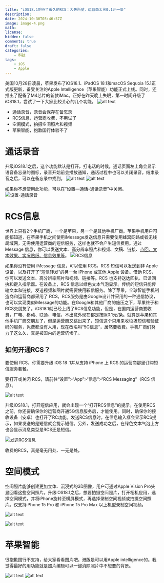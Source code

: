 ```yaml
---
title: "iOS18.1期待了很久的RCS：大失所望，运营商太黑0.1元一条"
description: 
date: 2024-10-30T05:46:57Z
image: image-4.png
math: 
license: 
hidden: false
comments: true
draft: false
categories:
    - 科技
tags:
    - iOS
    - Apple
---
```



美国10月28日凌晨，苹果发布了iOS18.1、iPadOS 18.1和macOS Sequoia 15.1正式版更新，备受关注的Apple Intelligence（苹果智能）功能正式上线。同时，还推出了配备了M4芯片的新款iMac。正好在昨天晚上失眠，第一时间升级了iOS18.1，尝试了一下大家比较关心的几个功能。
![alt text](IMG_9636.png)

- 通话录音，录音会保存在备忘录
- RCS信息，运营商收费，不用试了
- 空间模式，拍摄空间照片和视频
- 苹果智能，抱歉国行体验不了

# 通话录音

升级iOS18.1之后，这个功能默认是打开。打电话的时候，通话页面左上角会显示语音备忘录的图标，录音开始前会播放通知，通话过程中也可以关闭录音。结束录音之后，可以在备忘录中找到。
![alt text](IMG_9656.png)
![alt text](IMG_9641.png)

如果你不想使用此功能，可以在“设置—通话-通话录音”中关闭。
![设置-通话录音](IMG_9657.png)

# RCS信息

世界上只有2个手机厂商，一个是苹果，另一个是其他手机厂商。苹果手机用户可能都知道，在苹果手机之间使用iMessage发送信息只需要使用蜂窝网路或者无线局域网，无需使用运营商的短信服务，这样也就不会产生短信费用。通过Message 信息，你可以发送文本、高分辨率照片和视频、文稿、链接、[点回、文本效果、实况贴纸、信息效果等](https://support.apple.com/104970)。
![RCS信息](IMG_9645.jpeg)

如果你没有使用 iMessage 信息，可以使用 RCS。RCS 短信可以发送到非 Apple 设备，以及打开了“短信转发”的另一台 iPhone 或其他 Apple 设备。借助 RCS，你可以发送文本、高分辨率照片和视频、链接等。RCS 也支持送达回执、已读回执和键入指示器。在设备上，RCS 信息以绿色文本气泡显示。传统的短信只能传输文本和链接，发送视频和图片就需要使用彩信服务。除了苹果，全球智能手机制造商和运营商都采用了 RCS，RCS服务是由Google设计并采用的一种通信协议，也可以实现类似iMessage的功能。在Google和其他厂商的施压之下，苹果终于和RCS交朋友了。iOS18.1就已经上线了RCS信息功能，但是，在国内运营商要收费，广电、移动、联通、电信，不出意外现在都是按照0.1元/条。就算是苹果和其他手机厂商交朋友了，但是运营商又跳出来了，短信这个只用来收垃圾短信和验证码的服务，免费都没有人用，现在改名叫“5G信息”，居然要收费。手机厂商们努力了这么久，真是被国内的运营坑惨了。

## 如何开通RCS？

要使用 RCS，你需要升级 iOS 18 .1并从支持 iPhone 上 RCS 的运营商那里订购短信服务套餐。

要打开或关闭 RCS，请前往“设置”>“App”>“信息”>“RCS Messaging”（RCS 信息）。

![alt text](IMG_9646.png)

升级iOS18.1，打开短信应用，就会出现一个“打开RCS信息”的提示。在使用RCS之前，你还要确保你的运营商开通5G信息服务后，才能使用。同时，确保你的接收设备（安卓）也打开了RC功能。发送RCS信息时，在信息输入框会显示RCS提示，如果发送的是短信就会提示短信。另外，发送成功之后，在绿色文本气泡上方也会显示消息类型是RCS还是短信。

![发送RCS信息](IMG_9655.png)

收费的RCS，真是毫无用处、一无是处。

# 空间模式

空间照片能够创建更加立体、沉浸式的3D图像，用户可通过Apple Vision Pro头显回看这些空间照片。升级iOS18.1之后，想要拍摄空间照片，打开相机应用，选择空间模式，并将iPhone旋转至横屏模式，再选择录制空间视频或拍摄空间照片。仅支持iPhone 15 Pro 和 iPhone 15 Pro Max 以上机型录制空间视频。

![alt text](IMG_9636-1.png)

![alt text](image-2.png)

# 苹果智能

很抱歉国行不支持，给大家看看图片吧。港版是可以用Apple intelligence的。我觉得最好的用功能就是照片编辑可以一键消除照片中不想要的背景。

![alt text](image.png)
![alt text](image-1.png)
